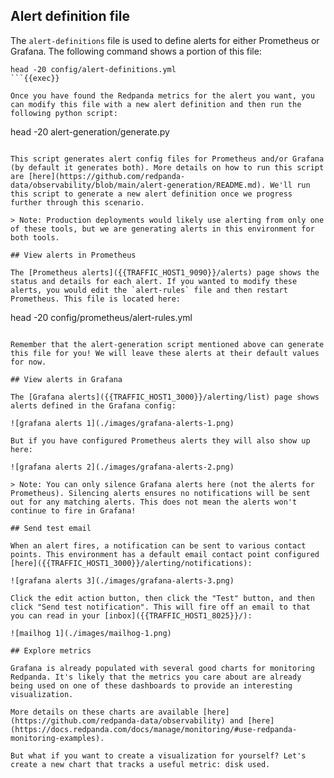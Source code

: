 ## Alert definition file

The `alert-definitions` file is used to define alerts for either Prometheus or Grafana. The following command shows a portion of this file:

```
head -20 config/alert-definitions.yml
```{{exec}}

Once you have found the Redpanda metrics for the alert you want, you can modify this file with a new alert definition and then run the following python script:

```
head -20 alert-generation/generate.py
```{{exec}}

This script generates alert config files for Prometheus and/or Grafana (by default it generates both). More details on how to run this script are [here](https://github.com/redpanda-data/observability/blob/main/alert-generation/README.md). We'll run this script to generate a new alert definition once we progress further through this scenario.

> Note: Production deployments would likely use alerting from only one of these tools, but we are generating alerts in this environment for both tools.

## View alerts in Prometheus

The [Prometheus alerts]({{TRAFFIC_HOST1_9090}}/alerts) page shows the status and details for each alert. If you wanted to modify these alerts, you would edit the `alert-rules` file and then restart Prometheus. This file is located here:

```
head -20 config/prometheus/alert-rules.yml
```{{exec}}

Remember that the alert-generation script mentioned above can generate this file for you! We will leave these alerts at their default values for now.

## View alerts in Grafana

The [Grafana alerts]({{TRAFFIC_HOST1_3000}}/alerting/list) page shows alerts defined in the Grafana config:

![grafana alerts 1](./images/grafana-alerts-1.png)

But if you have configured Prometheus alerts they will also show up here:

![grafana alerts 2](./images/grafana-alerts-2.png)

> Note: You can only silence Grafana alerts here (not the alerts for Prometheus). Silencing alerts ensures no notifications will be sent out for any matching alerts. This does not mean the alerts won't continue to fire in Grafana!

## Send test email

When an alert fires, a notification can be sent to various contact points. This environment has a default email contact point configured [here]({{TRAFFIC_HOST1_3000}}/alerting/notifications):

![grafana alerts 3](./images/grafana-alerts-3.png)

Click the edit action button, then click the "Test" button, and then click "Send test notification". This will fire off an email to that you can read in your [inbox]({{TRAFFIC_HOST1_8025}}/):

![mailhog 1](./images/mailhog-1.png)

## Explore metrics

Grafana is already populated with several good charts for monitoring Redpanda. It's likely that the metrics you care about are already being used on one of these dashboards to provide an interesting visualization.

More details on these charts are available [here](https://github.com/redpanda-data/observability) and [here](https://docs.redpanda.com/docs/manage/monitoring/#use-redpanda-monitoring-examples).

But what if you want to create a visualization for yourself? Let's create a new chart that tracks a useful metric: disk used.


